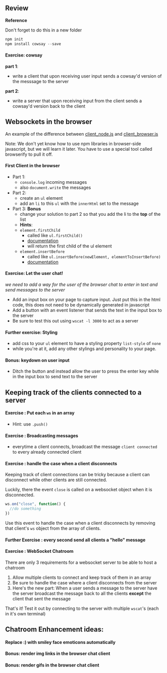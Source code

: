## Review
**Reference**

Don't forget to do this in a new folder
```js
npm init
npm install cowsay --save
```


#### Exercise: cowsay

**part 1**:
- write a client that upon receiving user input sends a cowsay'd version of the messsage to the server

**part 2**:
- write a server that upon receiving input from the client sends a cowsay'd version back to the client

## Websockets in the browser

An example of the difference between [client_node.js](client_node.js) and [client_browser.js](client_browser.js)

Note:
We don't yet know how to use npm libraries in browser-side javascript, but we will learn it later. You have to use a special tool called browserify to pull it off.

#### First Client in the browser
- Part 1:
  - `console.log` incoming messages
  - also `document.write` the messages
- Part 2:
  - create an `ul` element
  - add an `li` to this `ul` with the `innerHtml` set to the message
- Part 3: **Bonus**
  - change your solution to part 2 so that you add the li to the **top** of the list
  - **Hints**:
  - `element.firstChild`
    - called like `ul.firstChild()`
    - [documentation](https://developer.mozilla.org/en-US/docs/Web/API/Node.firstChild)
    - will return the first child of the ul element
  - `element.insertBefore`
    - called like `ul.insertBefore(newElement, elementToInsertBefore)`
    - [documentation](https://developer.mozilla.org/en-US/docs/Web/API/Node.insertBefore)



#### Exercise: Let the user chat!
*we need to add a way for the user of the browser chat to enter in text and send messages to the server*

- Add an input box on your page to capture input. Just put this in the html code, this does not need to be dynamically generated in javascript
- Add a button with an event listener that sends the text in the input box to the server
- Be sure to test this out using `wscat -l 3000` to act as a server

#### Further exercise: Styling
- add css to your `ul` element to have a styling property `list-style` of `none`
- while you're at it, add any other stylings and personality to your page.

#### Bonus: keydown on user input
- Ditch the button and instead allow the user to press the enter key while in the input box to send text to the server


## Keeping track of the clients connected to a server

#### Exercise : Put each `ws` in an array
- Hint: use ```.push()```

#### Exercise : Broadcasting messages
- everytime a client connects, broadcast  the message `client connected` to every already connected client

#### Exercise : handle the case when a client disconnects

Keeping track of client connections can be tricky because a client can disconnect while other clients are still connected.

Luckily, there the event `close` is called on a websocket object when it is disconnected.

```js
ws.on("close", function() {
  //do something
})
```

Use this event to handle the case when a client disconnects by removing that client's `ws` object from the array of clients.

#### Further Exercise : every second send all clients a "hello" message

#### Exercise : WebSocket Chatroom
There are only 3 requirements for a websocket server to be able to host a chatroom

1. Allow multiple clients to connect and keep track of them in an array
2. Be sure to handle the case where a client disconnects from the server
3. Here's the new part: When a user sends a message to the server have the server broadcast the message back to all the clients **except** the client that sent the message

That's it! Test it out by connecting to the server with multiple `wscat`'s (each in it's own terminal)

## Chatroom Enhancement ideas:

#### Replace :) with smiley face emoticons automatically
#### Bonus: render img links in the browser chat client
#### Bonus: render gifs in the browser chat client
